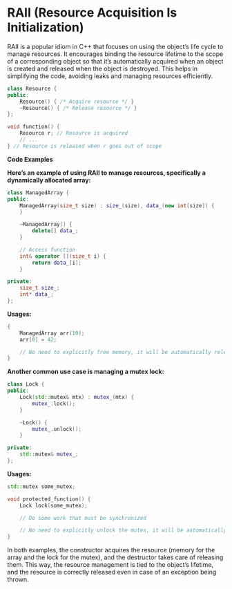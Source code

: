 # RAII (Resource Acquisition Is Initialization)

RAII is a popular idiom in C++ that focuses on using the object’s life cycle to manage resources. It encourages binding the resource lifetime to the scope of a corresponding object so that 
it’s automatically acquired when an object is created and released when the object is destroyed. This helps in simplifying the code, avoiding leaks and managing resources efficiently.

```cpp
class Resource {
public:
    Resource() { /* Acquire resource */ }
    ~Resource() { /* Release resource */ }
};

void function() {
    Resource r; // Resource is acquired
    // ...
} // Resource is released when r goes out of scope
```

**Code Examples**

**Here’s an example of using RAII to manage resources, specifically a dynamically allocated array:**

```cpp
class ManagedArray {
public:
    ManagedArray(size_t size) : size_(size), data_(new int[size]) {
    }

    ~ManagedArray() {
        delete[] data_;
    }

    // Access function
    int& operator [](size_t i) {
        return data_[i];
    }

private:
    size_t size_;
    int* data_;
};
```

**Usages:**

```cpp
{
    ManagedArray arr(10);
    arr[0] = 42;

    // No need to explicitly free memory, it will be automatically released when arr goes out of scope.
}
```

**Another common use case is managing a mutex lock:**

```cpp
class Lock {
public:
    Lock(std::mutex& mtx) : mutex_(mtx) {
        mutex_.lock();
    }

    ~Lock() {
        mutex_.unlock();
    }

private:
    std::mutex& mutex_;
};
```

**Usages:**

```cpp
std::mutex some_mutex;

void protected_function() {
    Lock lock(some_mutex);

    // Do some work that must be synchronized

    // No need to explicitly unlock the mutex, it will be automatically unlocked when lock goes out of scope.
}
```
In both examples, the constructor acquires the resource (memory for the array and the lock for the mutex), and the destructor takes care of releasing them. This way, the resource management is tied to the object’s lifetime, and the resource is correctly released even in case of an exception being thrown.

